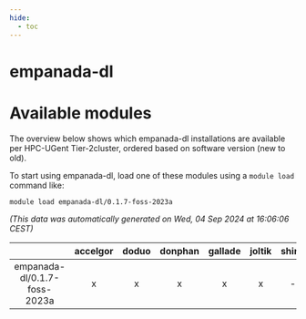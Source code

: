 ```yaml
---
hide:
  - toc
---
```


empanada-dl
===========

# Available modules


The overview below shows which empanada-dl installations are available per HPC-UGent Tier-2cluster, ordered based on software version (new to old).

To start using empanada-dl, load one of these modules using a `module load` command like:

```shell
module load empanada-dl/0.1.7-foss-2023a
```

*(This data was automatically generated on Wed, 04 Sep 2024 at 16:06:06 CEST)*  

| |accelgor|doduo|donphan|gallade|joltik|shinx|skitty|
| :---: | :---: | :---: | :---: | :---: | :---: | :---: | :---: |
|empanada-dl/0.1.7-foss-2023a|x|x|x|x|x|-|x|
